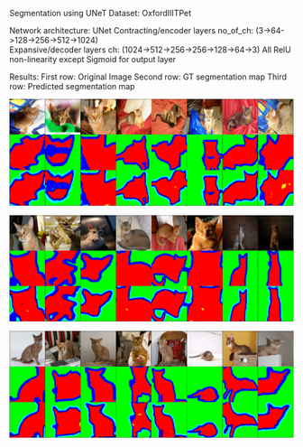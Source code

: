 Segmentation using UNeT 
Dataset: OxfordIIITPet

Network architecture:
    UNet
    Contracting/encoder layers no_of_ch: (3->64->128->256->512->1024)                   
    Expansive/decoder layers ch: (1024->512->256->256->128->64->3)
    All RelU non-linearity except Sigmoid for output layer

Results:
First row: Original Image
Second row: GT segmentation map
Third row: Predicted segmentation map

![alt text](https://github.com/ferozalitm/Segmentation_using_UNet/blob/main/Results/train_image_mask_pred_segmnt_concate-149-0.png)

![alt text](https://github.com/ferozalitm/Segmentation_using_UNet/blob/main/Results/train_image_mask_pred_segmnt_concate-149-1.png)

![alt text](https://github.com/ferozalitm/Segmentation_using_UNet/blob/main/Results/train_image_mask_pred_segmnt_concate-149-3.png)
